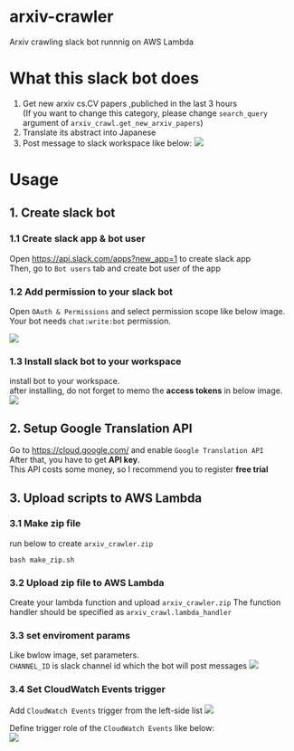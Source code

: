 # arxiv-crawler

Arxiv crawling slack bot runnnig on AWS Lambda

# What this slack bot does
1. Get new arxiv cs.CV papers ,publiched in the last 3 hours  
(If you want to change this category, please change `search_query` argument of `arxiv_crawl.get_new_arxiv_papers`)
2. Translate its abstract into Japanese
3. Post message to slack workspace like below: 
![](https://i.imgur.com/LhkcYRX.png)


# Usage
## 1. Create slack bot
### 1.1 Create slack app & bot user  
Open https://api.slack.com/apps?new_app=1 to create slack app  
Then, go to `Bot users` tab and create bot user of the app

### 1.2 Add permission to your slack bot
Open `OAuth & Permissions` and select permission scope like below image.  
Your bot needs `chat:write:bot` permission.

![](https://i.imgur.com/52xx3PJ.png)

### 1.3 Install slack bot to your workspace
install bot to your workspace.  
after installing, do not forget to memo the **access tokens** in below image.  
![](https://i.imgur.com/xLtCz4A.png)

## 2. Setup Google Translation API
Go to https://cloud.google.com/ and enable `Google Translation API`  
After that, you have to get **API key**.  
This API costs some money, so I recommend you to register **free trial**  


## 3. Upload scripts to AWS Lambda

### 3.1 Make zip file
run below to create `arxiv_crawler.zip`

```
bash make_zip.sh
```

### 3.2 Upload zip file to AWS Lambda
Create your lambda function and upload `arxiv_crawler.zip`
The function handler should be specified as `arxiv_crawl.lambda_handler`

### 3.3 set enviroment params
Like bwlow image, set parameters.  
`CHANNEL_ID` is slack channel id which the bot will post messages
![](https://i.imgur.com/tXU3HjK.png)

### 3.4 Set CloudWatch Events trigger
Add `CloudWatch Events` trigger from the left-side list
![](https://i.imgur.com/nOLeJYz.png)

Define trigger role of the `CloudWatch Events` like below:  
![](https://i.imgur.com/p3mYVnw.png)
